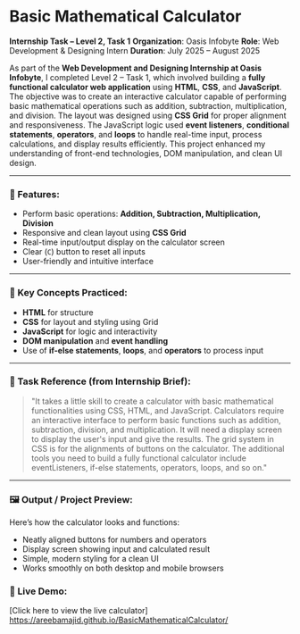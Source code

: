 # Basic Mathematical Calculator


**Internship Task – Level 2, Task 1**
**Organization**: Oasis Infobyte
**Role**: Web Development & Designing Intern
**Duration**: July 2025 – August 2025

As part of the **Web Development and Designing Internship at Oasis Infobyte**, I completed Level 2 – Task 1, which involved building a **fully functional calculator web application** using **HTML**, **CSS**, and **JavaScript**. The objective was to create an interactive calculator capable of performing basic mathematical operations such as addition, subtraction, multiplication, and division. The layout was designed using **CSS Grid** for proper alignment and responsiveness. The JavaScript logic used **event listeners**, **conditional statements**, **operators**, and **loops** to handle real-time input, process calculations, and display results efficiently. This project enhanced my understanding of front-end technologies, DOM manipulation, and clean UI design.

---

### 🔧 Features:

* Perform basic operations: **Addition, Subtraction, Multiplication, Division**
* Responsive and clean layout using **CSS Grid**
* Real-time input/output display on the calculator screen
* Clear (`C`) button to reset all inputs
* User-friendly and intuitive interface

---

### 🧠 Key Concepts Practiced:

* **HTML** for structure
* **CSS** for layout and styling using Grid
* **JavaScript** for logic and interactivity
* **DOM manipulation** and **event handling**
* Use of **if-else statements**, **loops**, and **operators** to process input

---

### 📌 Task Reference (from Internship Brief):

> "It takes a little skill to create a calculator with basic mathematical functionalities using CSS, HTML, and JavaScript. Calculators require an interactive interface to perform basic functions such as addition, subtraction, division, and multiplication. It will need a display screen to display the user's input and give the results. The grid system in CSS is for the alignments of buttons on the calculator. The additional tools you need to build a fully functional calculator include eventListeners, if-else statements, operators, loops, and so on."

---

### 🖼️ Output / Project Preview:

Here’s how the calculator looks and functions:


* Neatly aligned buttons for numbers and operators
* Display screen showing input and calculated result
* Simple, modern styling for a clean UI
* Works smoothly on both desktop and mobile browsers

### 🔗 Live Demo:
[Click here to view the live calculator]  https://areebamajid.github.io/BasicMathematicalCalculator/
